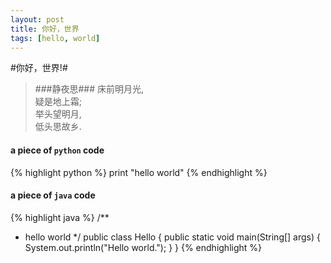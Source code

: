 ```yaml
---
layout: post 
title: 你好，世界
tags: [hello, world]
---
```


#你好，世界!#

>###静夜思###
>床前明月光,  
>疑是地上霜;  
>举头望明月,  
>低头思故乡.

#### a piece of `python` code  
{% highlight python %}
print "hello world"
{% endhighlight %}

#### a piece of `java` code
{% highlight java %}
/**
 * hello world 
 */
public class Hello {
	public static void main(String[] args) {
		System.out.println("Hello world.");
	}
}
{% endhighlight %}

